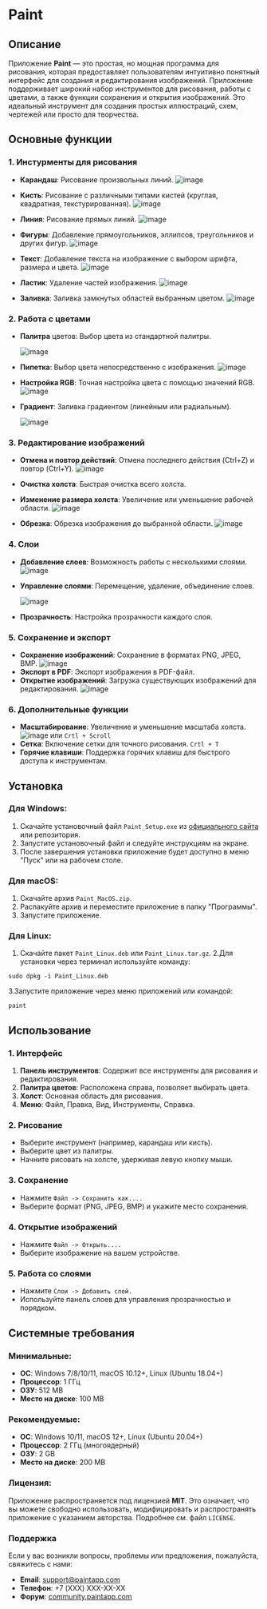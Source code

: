 # Paint

## Описание

Приложение **Paint** — это простая, но мощная программа для рисования, которая предоставляет пользователям интуитивно понятный интерфейс для создания и редактирования изображений. Приложение поддерживает широкий набор инструментов для рисования, работы с цветами, а также функции сохранения и открытия изображений. Это идеальный инструмент для создания простых иллюстраций, схем, чертежей или просто для творчества.

## Основные функции
### 1. Инстурменты для рисования 

- **Карандаш**: Рисование произвольных линий.  ![image](https://github.com/user-attachments/assets/ebc185f1-d24f-4ed9-a9fc-7db5dc29319d)

- **Кисть**: Рисование с различными типами кистей (круглая, квадратная, текстурированная).  ![image](https://github.com/user-attachments/assets/502a8bb1-d0fe-4c81-b54b-5a41083a77f1)

- **Линия**: Рисование прямых линий. ![image](https://github.com/user-attachments/assets/6934ca2f-aca0-4d5d-925a-9b8073cee37b)

- **Фигуры**: Добавление прямоугольников, эллипсов, треугольников и других фигур.
  ![image](https://github.com/user-attachments/assets/48ff51c8-e001-4ea3-a29a-f376a0bf17a7)

- **Текст**: Добавление текста на изображение с выбором шрифта, размера и цвета.
  ![image](https://github.com/user-attachments/assets/7eda7388-cc01-4b94-8a7a-2032dbd7141c)

- **Ластик**: Удаление частей изображения.
  ![image](https://github.com/user-attachments/assets/e1ba38ea-6057-41dc-a367-d2eea9468ae5)

- **Заливка**: Заливка замкнутых областей выбранным цветом.
  ![image](https://github.com/user-attachments/assets/9ce9f2fa-cd25-4a68-8c35-19b4ab0ef106)


### 2. Работа с цветами
+ **Палитра** цветов: Выбор цвета из стандартной палитры.


  ![image](https://github.com/user-attachments/assets/6622f072-15d1-4e37-820b-339bb8b193ff)

+ **Пипетка**: Выбор цвета непосредственно с изображения.
  ![image](https://github.com/user-attachments/assets/5ae199a2-72ad-49a4-97f3-49ea61e62f54)

+ **Настройка RGB**: Точная настройка цвета с помощью значений RGB.
  ![image](https://github.com/user-attachments/assets/dea9d4f0-dd86-4c38-ac5b-0cf7aff52b69)

+ **Градиент**: Заливка градиентом (линейным или радиальным).


  ![image](https://github.com/user-attachments/assets/adae60ed-777f-48e0-839d-7af126da2158)


### 3. Редактирование изображений
- **Отмена и повтор действий**: Отмена последнего действия (Ctrl+Z) и повтор (Ctrl+Y).
  ![image](https://github.com/user-attachments/assets/19b2e04f-5db4-4e41-85c3-888d07c52280)

- **Очистка холста**: Быстрая очистка всего холста.
- **Изменение размера холста**: Увеличение или уменьшение рабочей области.
  ![image](https://github.com/user-attachments/assets/0e437e51-292f-4430-afec-2e63bb00a7bc)
- **Обрезка**: Обрезка изображения до выбранной области.
  ![image](https://github.com/user-attachments/assets/eac25122-37b3-45df-ab71-d7fb760f05cb)


### 4. Слои
- **Добавление слоев**: Возможность работы с несколькими слоями.
  ![image](https://github.com/user-attachments/assets/b50e609d-a416-48ff-80c4-0b8cb6a1d38b)

- **Управление слоями**: Перемещение, удаление, объединение слоев.

  ![image](https://github.com/user-attachments/assets/b2485a6e-762b-4edf-b557-71f64892c101)
- **Прозрачность**: Настройка прозрачности каждого слоя.

### 5. Сохранение и экспорт
+ **Сохранение изображений**: Сохранение в форматах PNG, JPEG, BMP.
  ![image](https://github.com/user-attachments/assets/3ed6de09-6f3d-4df1-91ff-2a5e40e7beee)
+ **Экспорт в PDF**: Экспорт изображения в PDF-файл.
+ **Открытие изображений**: Загрузка существующих изображений для редактирования.
  ![image](https://github.com/user-attachments/assets/84e288a1-9b1d-47fc-a963-f5acb45107a4)



### 6. Дополнительные функции
- **Масштабирование**: Увеличение и уменьшение масштаба холста.  ![image](https://github.com/user-attachments/assets/b29decfe-bffe-4bde-9d1b-9e3da041fbca) или `Crtl + Scroll`
- **Сетка**: Включение сетки для точного рисования. `Crtl + T`
- **Горячие клавиши**: Поддержка горячих клавиш для быстрого доступа к инструментам.

## Установка
### Для Windows:
1. Скачайте установочный файл ```Paint_Setup.exe``` из [официального сайта](https://apps.microsoft.com/detail/9pcfs5b6t72h?hl=ru-RU&gl=RU) или репозитория.
2. Запустите установочный файл и следуйте инструкциям на экране.
3. После завершения установки приложение будет доступно в меню "Пуск" или на рабочем столе.

### Для macOS:
1. Скачайте архив ```Paint_MacOS.zip```.
2. Распакуйте архив и переместите приложение в папку "Программы".
3. Запустите приложение.

### Для Linux:
1. Скачайте пакет ```Paint_Linux.deb``` или ```Paint_Linux.tar.gz```.
2.Для установки через терминал используйте команду:


```
sudo dpkg -i Paint_Linux.deb
```

3.Запустите приложение через меню приложений или командой:
```
paint
```

## Использование
### **1. Интерфейс**
1. **Панель инструментов**: Содержит все инструменты для рисования и редактирования.
2. **Палитра цветов**: Расположена справа, позволяет выбирать цвета.
3. **Холст**: Основная область для рисования.
4. **Меню**: Файл, Правка, Вид, Инструменты, Справка.

### **2. Рисование**
- Выберите инструмент (например, карандаш или кисть).
- Выберите цвет из палитры.
- Начните рисовать на холсте, удерживая левую кнопку мыши.

### **3. Сохранение**
- Нажмите ```Файл -> Сохранить как....```
- Выберите формат (PNG, JPEG, BMP) и укажите место сохранения.

### **4. Открытие изображений**
+ Нажмите ```Файл -> Открыть....```
+ Выберите изображение на вашем устройстве.

### **5. Работа со слоями**
- Нажмите ```Слои -> Добавить слой.```
- Используйте панель слоев для управления прозрачностью и порядком.

## Системные требования
### Минимальные:
- **ОС**: Windows 7/8/10/11, macOS 10.12+, Linux (Ubuntu 18.04+)
- **Процессор**: 1 ГГц
- **ОЗУ**: 512 MB
- **Место на диске**: 100 MB

### Рекомендуемые:
+ **ОС**: Windows 10/11, macOS 12+, Linux (Ubuntu 20.04+)
+ **Процессор**: 2 ГГц (многоядерный)
+ **ОЗУ**: 2 GB
+ **Место на диске**: 200 MB

### Лицензия:
Приложение распространяется под лицензией **MIT**. Это означает, что вы можете свободно использовать, модифицировать и распространять приложение с указанием авторства. Подробнее см. файл `LICENSE`.

### Поддержка
Если у вас возникли вопросы, проблемы или предложения, пожалуйста, свяжитесь с нами:
- **Email**: [support@paintapp.com](support@paintapp.com)
- **Телефон**: +7 (XXX) XXX-XX-XX
- **Форум**: [community.paintapp.com](community.paintapp.com)
  
